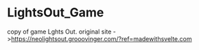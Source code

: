 # LightsOut_Game
copy of game Lghts Out. original site ->https://neolightsout.grooovinger.com/?ref=madewithsvelte.com
